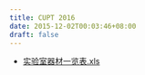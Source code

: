 ```yaml
---
title: CUPT 2016
date: 2015-12-02T00:03:46+08:00
draft: false
---
```


* [实验室器材一览表.xls](http://media.leidenschaft.cn/university_articles/CUPT2016/实验室器材一览表.xls)


